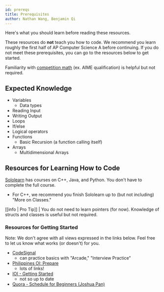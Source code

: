 ```yaml
---
id: prereqs
title: Prerequisites
author: Nathan Wang, Benjamin Qi
---
```


Here's what you should learn before reading these resources.

<!-- END DESCRIPTION -->
 
These resources do **not** teach you how to code. We recommend you learn roughly the first half of AP Computer Science A before continuing. If you do not meet these prerequisites, you can go to the resources below to get started.

Familiarity with [competition math](https://github.com/bqi343/USACO/blob/master/Resources/Competition%20Math.md) (ex. AIME qualification) is helpful but not required.

## Expected Knowledge

- Variables
  - Data types
- Reading Input
- Writing Output
- Loops
- If/else
- Logical operators
- Functions
  - Basic Recursion (a function calling itself)
- Arrays
  - Multidimensional Arrays

## Resources for Learning How to Code

[Sololearn](https://www.sololearn.com/) has courses on C++, Java, and Python. You don't have to complete the full course.

 - For C++, we recommend you finish Sololearn up to (but not including) "More on Classes."

[[info | Pro Tip]]
| You do not need to learn pointers (for now). Knowledge of structs and classes is useful but not required.

### Resources for Getting Started

Note: We don't agree with all views expressed in the links below. Feel free to let us know what works (or doesn't) for you.

  - [CodeSignal](https://codesignal.com/)
    - can practice basics with "Arcade," "Interview Practice"
  - [Philippines OI: Prepare](https://noi.ph/prepare/)
    - lots of links!
  - [IOI - Getting Started](https://ioinformatics.org/page/getting-started/14)
    - not so up to date
  - [Quora - Schedule for Beginners (Joshua Pan)](https://www.quora.com/What-is-a-good-schedule-to-follow-for-becoming-better-at-competitive-programming-for-beginners)